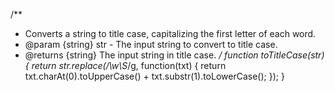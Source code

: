/\*\*

- Converts a string to title case, capitalizing the first letter of each word.
- @param {string} str - The input string to convert to title case.
- @returns {string} The input string in title case.
  _/
  function toTitleCase(str) {
  return str.replace(/\w\S_/g, function(txt) {
  return txt.charAt(0).toUpperCase() + txt.substr(1).toLowerCase();
  });
  }
